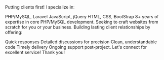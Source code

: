 Putting clients first!
I specialize in:

PHP/MySQL, Laravel
JavaScript, jQuery
HTML, CSS, BootStrap
8+ years of expertise in core PHP/MySQL development.
Seeking to craft websites from scratch for you or your business.
Building lasting client relationships by offering:

Quick responses
Detailed discussions for precision
Clean, understandable code
Timely delivery
Ongoing support post-project.
Let's connect for excellent service!
Thank you!
